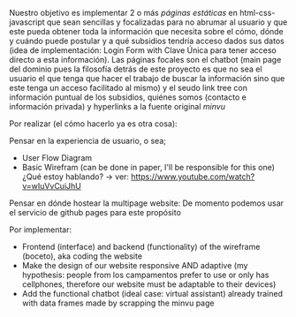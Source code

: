 Nuestro objetivo es implementar 2 o más *páginas estáticas* en html-css-javascript que sean sencillas y focalizadas para no abrumar al usuario y que este pueda obtener toda la información que necesita sobre el cómo, dónde y cuándo puede postular y a qué subsidios tendría acceso dados sus datos (idea de implementación: Login Form with Clave Única para tener acceso directo a esta información). Las páginas focales son el chatbot (main page del dominio pues la filosofía detrás de este proyecto es que no sea el usuario el que tenga que hacer el trabajo de buscar la información sino que este tenga un acceso facilitado al mismo) y el seudo link tree con información puntual de los subsidios, quiénes somos (contacto e información privada) y hyperlinks a la fuente original _minvu_

Por realizar (el cómo hacerlo ya es otra cosa):

Pensar en la experiencia de usuario, o sea;
* User Flow Diagram
* Basic Wirefram (can be done in paper, I'll be responsible for this one)
¿Qué estoy hablando?
-> ver: https://www.youtube.com/watch?v=wIuVvCuiJhU

Pensar en dónde hostear la multipage website:
De momento podemos usar el servicio de github pages para este propósito

Por implementar:
* Frontend (interface) and backend (functionality) of the wireframe (boceto), aka coding the website 
* Make the design of our website responsive AND adaptive (my hypothesis: people from los campamentos prefer to use or only has cellphones, therefore our website must be adaptable to their devices) 
* Add the functional chatbot (ideal case: virtual assistant) already trained with data frames made by scrapping the minvu page

